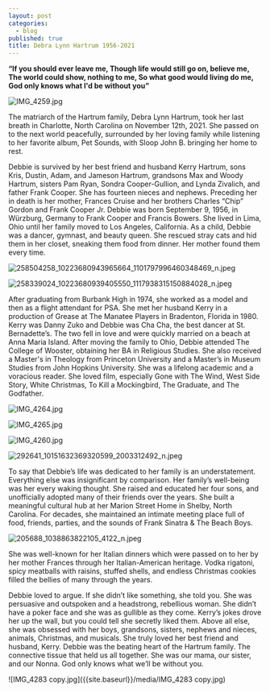 ```yaml
---
layout: post
categories:
  - blog
published: true
title: Debra Lynn Hartrum 1956-2021
---
```


**“If you should ever leave me, 
	Though life would still go on, believe me, 
	The world could show, nothing to me, 
	So what good would living do me, 
	God only knows what I'd be without you”**
    
![IMG_4259.jpg]({{site.baseurl}}/media/IMG_4259.jpg)


The matriarch of the Hartrum family, Debra Lynn Hartrum, took her last breath in Charlotte, North Carolina on November 12th, 2021. She passed on to the next world peacefully, surrounded by her loving family while listening to her favorite album, Pet Sounds, with Sloop John B. bringing her home to rest. 

Debbie is survived by her best friend and husband Kerry Hartrum, sons Kris, Dustin, Adam, and Jameson Hartrum, grandsons Max and Woody Hartrum, sisters Pam Ryan, Sondra Cooper-Gullion, and Lynda Zivalich, and father Frank Cooper. She has fourteen nieces and nephews. Preceding her in death is her mother, Frances Cruise and her brothers Charles “Chip” Gordon and Frank Cooper Jr. 
Debbie was born September 9, 1956, in Würzburg, Germany to Frank Cooper and Francis Bowers. She lived in Lima, Ohio until her family moved to Los Angeles, California. As a child, Debbie was a dancer, gymnast, and beauty queen. She rescued stray cats and hid them in her closet, sneaking them food from dinner. Her mother found them every time. 

![258504258_10223680943965664_1101797996460348469_n.jpeg]({{site.baseurl}}/media/258504258_10223680943965664_1101797996460348469_n.jpeg)


![258339024_10223680939405550_1117938315150884028_n.jpeg]({{site.baseurl}}/media/258339024_10223680939405550_1117938315150884028_n.jpeg)


After graduating from Burbank High in 1974, she worked as a model and then as a flight attendant for PSA. She met her husband Kerry in a production of Grease at The Manatee Players in Bradenton, Florida in 1980. Kerry was Danny Zuko and Debbie was Cha Cha, the best dancer at St. Bernadette’s. The two fell in love and were quickly married on a beach at Anna Maria Island. After moving the family to Ohio, Debbie attended The College of Wooster, obtaining her BA in Religious Studies. She also received a Master's in Theology from Princeton University and a Master’s in Museum Studies from John Hopkins University. She was a lifelong academic and a voracious reader. She loved film, especially Gone with The Wind, West Side Story, White Christmas, To Kill a Mockingbird, The Graduate, and The Godfather.

![IMG_4264.jpg]({{site.baseurl}}/media/IMG_4264.jpg)

![IMG_4265.jpg]({{site.baseurl}}/media/IMG_4265.jpg)

![IMG_4260.jpg]({{site.baseurl}}/media/IMG_4260.jpg)

![292641_10151632369320599_2003312492_n.jpeg]({{site.baseurl}}/media/292641_10151632369320599_2003312492_n.jpeg)


To say that Debbie’s life was dedicated to her family is an understatement. Everything else was insignificant by comparison. Her family’s well-being was her every waking thought. She raised and educated her four sons, and unofficially adopted many of their friends over the years. She built a meaningful cultural hub at her Marion Street Home in Shelby, North Carolina. For decades, she maintained an intimate meeting place full of food, friends, parties, and the sounds of Frank Sinatra & The Beach Boys. 

![205688_1038863822105_4122_n.jpeg]({{site.baseurl}}/media/205688_1038863822105_4122_n.jpeg)


She was well-known for her Italian dinners which were passed on to her by her mother Frances through her Italian-American heritage. Vodka rigatoni, spicy meatballs with raisins, stuffed shells, and endless Christmas cookies filled the bellies of many through the years. 


Debbie loved to argue. If she didn’t like something, she told you. She was persuasive and outspoken and a headstrong, rebellious woman. She didn’t have a poker face and she was as gullible as they come. Kerry’s jokes drove her up the wall, but you could tell she secretly liked them. Above all else, she was obsessed with her boys, grandsons, sisters, nephews and nieces, animals, Christmas, and musicals. She truly loved her best friend and husband, Kerry. Debbie was the beating heart of the Hartrum family. The connective tissue that held us all together. She was our mama, our sister, and our Nonna. God only knows what we’ll be without you.

![IMG_4283 copy.jpg]({{site.baseurl}}/media/IMG_4283 copy.jpg)








